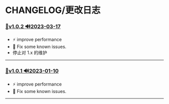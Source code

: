 # CHANGELOG/更改日志

### [:bookmark:v1.0.2 :loud_sound:2023-03-17](https://github.com/r3x5ur/wxapkg-unpacker/tree/v1.0.2)
- ⚡ improve performance
- 🐛 Fix some known issues.
- 停止对 1.x 的维护
---


### [:bookmark:v1.0.1 :loud_sound:2023-01-10](https://github.com/r3x5ur/wxapkg-unpacker/tree/v1.0.1)
- ⚡ improve performance
- 🐛 Fix some known issues.
---
